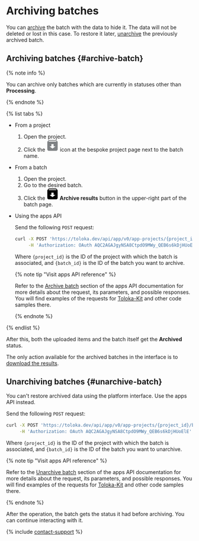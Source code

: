 # Archiving batches

You can [archive](#archive-batch) the batch with the data to hide it. The data will not be deleted or lost in this case. To restore it later, [unarchive](#unarchive-batch) the previously archived batch.

## Archiving batches {#archive-batch}

{% note info %}

You can archive only batches which are currently in statuses other than **Processing**.

{% endnote %}

{% list tabs %}

- From a project

  1. Open the project.
  1. Click the ![Archive batch](../_images/archive-batch-list.svg) icon at the bespoke project page next to the batch name.

- From a batch

  1. Open the project.
  1. Go to the desired batch.
  1. Click the **![Archive batch](../_images/archive-batch.svg) Archive results** button in the upper-right part of the batch page.

- Using the apps API

  Send the following `POST` request:

  ```bash
  curl -X POST 'https://toloka.dev/api/app/v0/app-projects/{project_id}/batches/{batch_id}/archive' \
       -H 'Authorization: OAuth AQC2AGAJgyNSA8CtpdO9MWy_QEB6s6kDjHUoElE'
  ```

  Where `{project_id}` is the ID of the project with which the batch is associated, and `{batch_id}` is the ID of the batch you want to archive.

  {% note tip "Visit apps API reference" %}

  Refer to the [Archive batch](https://toloka.ai/docs/api/apps-reference/#post-/app-projects/-app_project_id-/batches/-batch_id-/archive) section of the apps API documentation for more details about the request, its parameters, and possible responses. You will find examples of the requests for [Toloka-Kit](../../toloka-kit/index.md) and other code samples there.

  {% endnote %}

{% endlist %}

After this, both the uploaded items and the batch itself get the **Archived** status.

The only action available for the archived batches in the interface is to [download the results](download-results.md).

## Unarchiving batches {#unarchive-batch}

You can't restore archived data using the platform interface. Use the apps API instead.

Send the following `POST` request:

```bash
curl -X POST 'https://toloka.dev/api/app/v0/app-projects/{project_id}/batches/{batch_id}/unarchive' \
     -H 'Authorization: OAuth AQC2AGAJgyNSA8CtpdO9MWy_QEB6s6kDjHUoElE'
```

Where `{project_id}` is the ID of the project with which the batch is associated, and `{batch_id}` is the ID of the batch you want to unarchive.

{% note tip "Visit apps API reference" %}

Refer to the [Unarchive batch](https://toloka.ai/docs/api/apps-reference/#post-/app-projects/-app_project_id-/batches/-batch_id-/unarchive) section of the apps API documentation for more details about the request, its parameters, and possible responses. You will find examples of the requests for [Toloka-Kit](../../toloka-kit/index.md) and other code samples there.

{% endnote %}

After the operation, the batch gets the status it had before archiving. You can continue interacting with it.

{% include [contact-support](../_includes/contact-support.md) %}